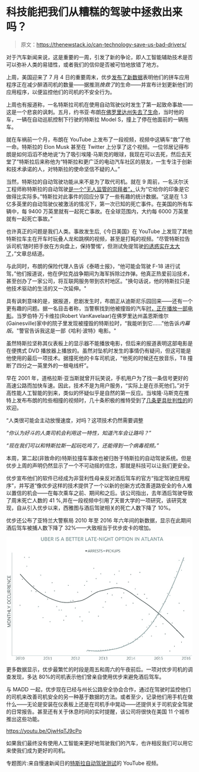 # 科技能把我们从糟糕的驾驶中拯救出来吗？

> 原文：<https://thenewstack.io/can-technology-save-us-bad-drivers/>

对于汽车新闻来说，这是重要的一周，引发了新的争论，即人工智能辅助技术是否可以弥补人类的易错性，或者我们的信仰是否被可怕地放错了地方。

上周，美国迎来了 7 月 4 日的重要周末，优步[发布了新数据](https://newsroom.uber.com/safety-on-the-road-july-2016/)表明他们的拼车应用程序正在减少醉酒司机的数量——据推测*挽救了*的生命——并宣布计划更新他们的应用程序，以便监控他们的司机的不安全行为。

上周也有报道称，一名特斯拉司机在使用自动驾驶仪时发生了第一起致命事故——这是一个悲哀的讽刺。五月，约书亚·布朗[在佛罗里达州失去了生命](http://www.nytimes.com/2016/07/01/business/self-driving-tesla-fatal-crash-investigation.html?_r=1)，当时他的车，一辆在自动巡航控制下行驶的特斯拉 Model S，撞上了停在他面前的一辆拖车。

就在车祸前一个月，布朗在 YouTube 上发布了一段视频，视频中这辆车“救”了他一命。特斯拉的 Elon Musk 甚至在 Twitter 上分享了这个视频。一位邻居记得布朗是如何滔滔不绝地说“为了吸引埃隆·马斯克的眼球，我现在可以去死，然后去天堂了”特斯拉后来称他为“特斯拉和更广泛的电动汽车社区的朋友，一生专注于创新和技术承诺的人，对特斯拉的使命坚信不疑的人。”

当然，特斯拉的自动驾驶功能从来不是为了取代司机。就在 9 周前，一名沃尔沃工程师称特斯拉的自动驾驶[是一个“无人监管的崇拜者”，](http://www.theverge.com/2016/4/27/11518826/volvo-tesla-autopilot-autonomous-self-driving-car)认为“它给你的印象是它做得比实际多。”特斯拉对此事件的回应分享了一些有趣的统计数据。“这是在 1.3 亿多英里的自动驾驶仪被激活的情况下，第一次已知的死亡事件。在美国的所有车辆中，每 9400 万英里就有一起死亡事故。在全球范围内，大约每 6000 万英里就有一起死亡事故。”

也许真正的问题是我们人类。事故发生后,《今日美国》在 YouTube 上发现了其他特斯拉车主在开车时玩叠人龙和跳棋的视频，甚至是打盹的视频。“尽管特斯拉告诉司机‘随时把手放在方向盘上，保持警惕’，但测试免提驾驶[的诱惑实在太大了](http://www.usatoday.com/story/tech/news/2016/07/01/drivers-play-jenga-sleep-using-tesla-autopilot-nerve-wracking-videos/86613484/)，”文章总结道。

与此同时，布朗的保险代理人告诉《泰晤士报》，“他可能会驾驶 F-18 进行试驾，”他们报道说，他在伊拉克战争期间为海军拆除过炸弹。他真正热爱前沿技术，甚至创办了一家公司，将互联网服务带到农村地区。"换句话说，他的特斯拉只是他技术驱动的生活的又一次延伸。"

具有讽刺意味的是，据报道，悲剧发生时，布朗正从迪斯尼乐园回来——还有一个更有趣的问题。据一名目击者称，当警察找到他被撞毁的汽车[时，正在播放一部电影](http://www.insideedition.com/headlines/17347-man-who-died-in-self-driving-tesla-crash-was-watching-harry-potter-film-during-wreck)。当罗伯特·万卡维拉(Robert VanKavelaar)在佛罗里达州盖恩斯维尔(Gainesville)家中的院子里发现被撞毁的特斯拉时，“我能听到它……”他告诉*内幕版*。"警官告诉我这是一部《哈利·波特》电影。"

虽然特斯拉坚称其仪表板上的显示器不能播放电影，但后来的报道表明这部电影是在便携式 DVD 播放器上播放的。虽然对坠机时发生的事情仍有疑问，但这可能是他使用的最后一项技术。据撞死他的卡车司机说，“他死的时候还在放音乐，T8 撞断了四分之一英里外的一根电线杆”。

早在 2001 年，道格拉斯·亚当斯就曾开玩笑说，手机用户为了找一条信号更好的高速公路而加快车速。因此，技术不是为用户服务，“实际上是在杀死他们。”对于高性能人工智能的到来，类似的怀疑似乎是自然的第一反应。当埃隆·马斯克在推特上发布布朗的险些相撞的视频时，几十条积极的推特受到了[几条更具批判性的](https://twitter.com/elonmusk/status/721829237741621248)的欢迎。

“人类很可能会主动放慢速度，对吗？这项技术仍然需要调整

*“你认为好斗的人类司机会利用这一特性，知道汽车会让路吗？”*

*“现在我们可以和特斯拉斯一起玩吃鸡了，还能得到一个病毒视频。”*

本周，第二起(非致命的)特斯拉撞车事故也被归咎于特斯拉的自动驾驶系统。但是优步上周的声明仍然显示了一个不可动摇的信念，那就是科技可以让我们更安全。

优步宣布他们的软件已经成为非营利性母亲反对酒后驾车的官方“指定驾驶应用程序”，并写道“像优步这样的技术提供了一个以新的创新方式改善道路安全的令人难以置信的机会——在每次乘车之前、期间和之后。该公司指出，去年酒后驾驶导致了周末死亡人数的 41 %,并在一段视频中引用了天普大学的一项研究，该研究发现，自从引入优步以来，西雅图与酒后驾驶相关的死亡人数下降了 10%。

优步还公布了亚特兰大警察局 2010 年至 2016 年六年间的新数据，显示在此期间酒后驾车被捕人数下降了 32%——大致相当于优步皮卡的增加。

![Uber shows atlanta_chart_arrests_floating](img/f7f7ba166ad1e690544c6bec9ce15fb2.png)
更多数据显示，优步最繁忙的时段是周五和周六的午夜前后。一项对优步司机的调查发现，多达 80%的司机表示他们曾亲自使用优步来避免酒后驾车。

与 MADD 一起，优步现在已经与州长公路安全协会合作，通过在驾驶时监控他们的司机来改善司机安全的另一种基于数据的方法。或者至少，记录他们用手机在做什么——无论是安装在仪表板上还是在司机手中晃动——还提供关于司机安全驾驶的日常报告。甚至还有关于休息时间的实时提醒，该公司将很快在美国 11 个城市推出这些功能。

https://youtu.be/OjwHqTJ9cPo

如果我们最终没有使用人工智能来更好地驾驶我们的汽车，也许相反我们可以用它来使我们成为更好的司机。

专题图片:来自慢速新闻日的[特斯拉自动驾驶测试](https://www.youtube.com/watch?v=UgNhYGAgmZo&feature=youtu.be)的 YouTube 视频。

<svg xmlns:xlink="http://www.w3.org/1999/xlink" viewBox="0 0 68 31" version="1.1"><title>Group</title> <desc>Created with Sketch.</desc></svg>